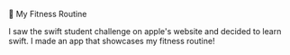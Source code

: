  My Fitness Routine

I saw the swift student challenge on apple's website and decided to learn swift. I made an app that showcases my fitness routine!

